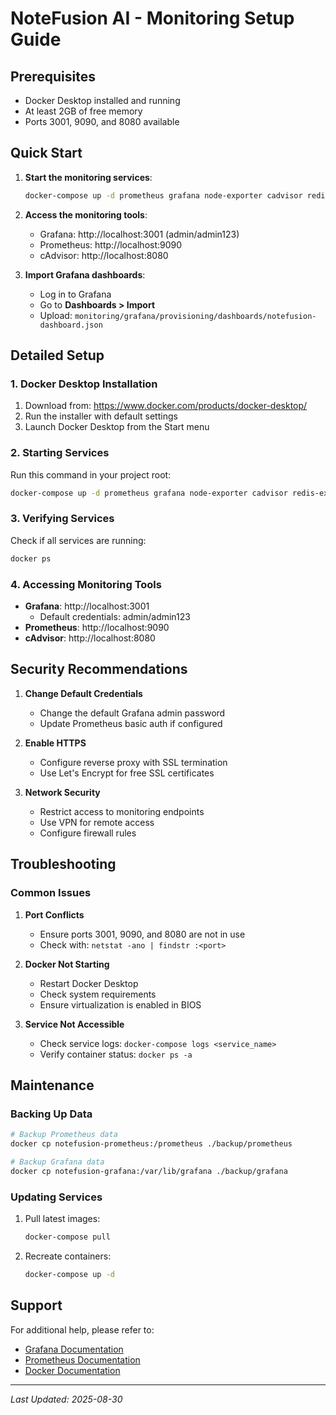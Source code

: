 # NoteFusion AI - Monitoring Setup Guide

## Prerequisites
- Docker Desktop installed and running
- At least 2GB of free memory
- Ports 3001, 9090, and 8080 available

## Quick Start

1. **Start the monitoring services**:
   ```bash
   docker-compose up -d prometheus grafana node-exporter cadvisor redis-exporter postgres-exporter
   ```

2. **Access the monitoring tools**:
   - Grafana: http://localhost:3001 (admin/admin123)
   - Prometheus: http://localhost:9090
   - cAdvisor: http://localhost:8080

3. **Import Grafana dashboards**:
   - Log in to Grafana
   - Go to **Dashboards > Import**
   - Upload: `monitoring/grafana/provisioning/dashboards/notefusion-dashboard.json`

## Detailed Setup

### 1. Docker Desktop Installation
1. Download from: https://www.docker.com/products/docker-desktop/
2. Run the installer with default settings
3. Launch Docker Desktop from the Start menu

### 2. Starting Services
Run this command in your project root:
```bash
docker-compose up -d prometheus grafana node-exporter cadvisor redis-exporter postgres-exporter
```

### 3. Verifying Services
Check if all services are running:
```bash
docker ps
```

### 4. Accessing Monitoring Tools
- **Grafana**: http://localhost:3001
  - Default credentials: admin/admin123
- **Prometheus**: http://localhost:9090
- **cAdvisor**: http://localhost:8080

## Security Recommendations

1. **Change Default Credentials**
   - Change the default Grafana admin password
   - Update Prometheus basic auth if configured

2. **Enable HTTPS**
   - Configure reverse proxy with SSL termination
   - Use Let's Encrypt for free SSL certificates

3. **Network Security**
   - Restrict access to monitoring endpoints
   - Use VPN for remote access
   - Configure firewall rules

## Troubleshooting

### Common Issues
1. **Port Conflicts**
   - Ensure ports 3001, 9090, and 8080 are not in use
   - Check with: `netstat -ano | findstr :<port>`

2. **Docker Not Starting**
   - Restart Docker Desktop
   - Check system requirements
   - Ensure virtualization is enabled in BIOS

3. **Service Not Accessible**
   - Check service logs: `docker-compose logs <service_name>`
   - Verify container status: `docker ps -a`

## Maintenance

### Backing Up Data
```bash
# Backup Prometheus data
docker cp notefusion-prometheus:/prometheus ./backup/prometheus

# Backup Grafana data
docker cp notefusion-grafana:/var/lib/grafana ./backup/grafana
```

### Updating Services
1. Pull latest images:
   ```bash
   docker-compose pull
   ```
2. Recreate containers:
   ```bash
   docker-compose up -d
   ```

## Support
For additional help, please refer to:
- [Grafana Documentation](https://grafana.com/docs/)
- [Prometheus Documentation](https://prometheus.io/docs/)
- [Docker Documentation](https://docs.docker.com/)

---
*Last Updated: 2025-08-30*
